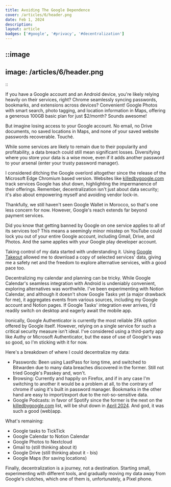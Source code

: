 ```yaml
---
title: Avoiding The Google Dependence
cover: /articles/6/header.png
date: Feb 1, 2024
description: 
layout: article
badges: ['#google', '#privacy', '#decentralization']
---
```


::image
---
image: /articles/6/header.png
---
::

If you have a Google account and an Android device, you're likely relying heavily on their services, right? Chrome seamlessly syncing passwords, bookmarks, and extensions across devices? Convenient! Google Photos with smart search, photo tagging, and location information in Maps, offering a generous 100GB basic plan for just $2/month? Sounds awesome!

But imagine losing access to your Google account. No email, no Drive documents, no saved locations in Maps, and none of your saved website passwords recoverable. Touché.

While some services are likely to remain due to their popularity and profitability, a data breach could still mean significant losses. Diversifying where you store your data is a wise move, even if it adds another password to your arsenal (enter your trusty password manager).

I considered ditching the Google overlord altogether since the release of the Microsoft Edge Chromium based version. Websites like [killedbygoogle.com](https://killedbygoogle.com) track services Google has shut down, highlighting the impermanence of their offerings. Remember, decentralization isn't just about data security; it's also about empowering myself and avoiding vendor lock-in.

Thankfully, we still haven't seen Google Wallet in Morocco, so that's one less concern for now. However, Google's reach extends far beyond payment services.

Did you know that getting banned by Google on one service applies to all of its services too? This means a seemingly minor misstep on YouTube could lock you out of your entire Google account, including Gmail, Drive, and Photos. And the same applies with your Google play developer account. 

Taking control of my data started with understanding it. Using [Google Takeout](https://takeout.google.com) allowed me to download a copy of selected services' data, giving me a safety net and the freedom to explore alternative services, with a good pace too. 

Decentralizing my calendar and planning can be tricky. While Google Calendar's seamless integration with Android is undeniably convenient, exploring alternatives was worthwhile. I've been experimenting with Notion Calendar, and although it doesn't show Google Tasks yet (a major drawback for me), it aggregates events from various sources, including my Google account and Notion pages. If Google Tasks' integration ever arrives, I'd readily switch on desktop and eagerly await the mobile app.

Ironically, Google Authenticator is currently the most reliable 2FA option offered by Google itself. However, relying on a single service for such a critical security measure isn't ideal. I've considered using a third-party app like Authy or Microsoft Authenticator, but the ease of use of Google's was so good, so I'm sticking with it for now. 

Here's a breakdown of where I could decentralize my data:
- Passwords: Been using LastPass for long time, and switched to Bitwarden due to many data breaches discovered in the former. Still not tried Google's Passkey and, won't.
- Browsing: Currently and happily on Firefox, and if in any case I'm switching to another it would be a problem at all, to the contrary of chrome if using it's built in password manager. Bookmarks in the other hand are easy to import/export due to the not-so-sensitive data.
- Google Podcasts: in favor of Spotify since the former is the next on the [killedbygoogle.com](https://killedbygoogle.com) list, will be shut down in [April 2024](https://www.theverge.com/23891397/google-podcasts-youtube-spotify-alternatives-pocket-casts). And god, it was such a good (web)app.

What's remaining:
- Google tasks to TickTick
- Google Calendar to Notion Calendar
- Google Photos to Nextcloud
- Gmail to (still thinking about it)
- Google Drive (still thinking about it - bis)
- Google Maps (for saving locations)

Finally, decentralization is a journey, not a destination. Starting small, experimenting with different tools, and gradually moving my data away from Google's clutches, which one of them is, unfortunately, a Pixel phone. 